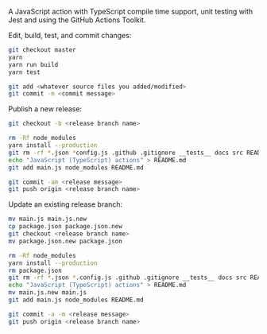 A JavaScript action with TypeScript compile time support, unit testing with Jest and using the GitHub Actions Toolkit.

Edit, build, test, and commit changes:

```bash
git checkout master
yarn
yarn run build
yarn test

git add <whatever source files you added/modified>
git commit -m <commit message>
```

Publish a new release:

```bash
git checkout -b <release branch name>

rm -Rf node_modules
yarn install --production
git rm -rf *.json *config.js .github .gitignore __tests__ docs src README.md
echo "JavaScript (TypeScript) actions" > README.md
git add main.js node_modules README.md

git commit -am <release message>
git push origin <release branch name>
```

Update an existing release branch:

```bash
mv main.js main.js.new
cp package.json package.json.new
git checkout <release branch name>
mv package.json.new package.json

rm -Rf node_modules
yarn install --production
rm package.json
git rm -rf *.json *.config.js .github .gitignore __tests__ docs src README.md
echo "JavaScript (TypeScript) actions" > README.md
mv main.js.new main.js
git add main.js node_modules README.md

git commit -a -m <release message>
git push origin <release branch name>
```
